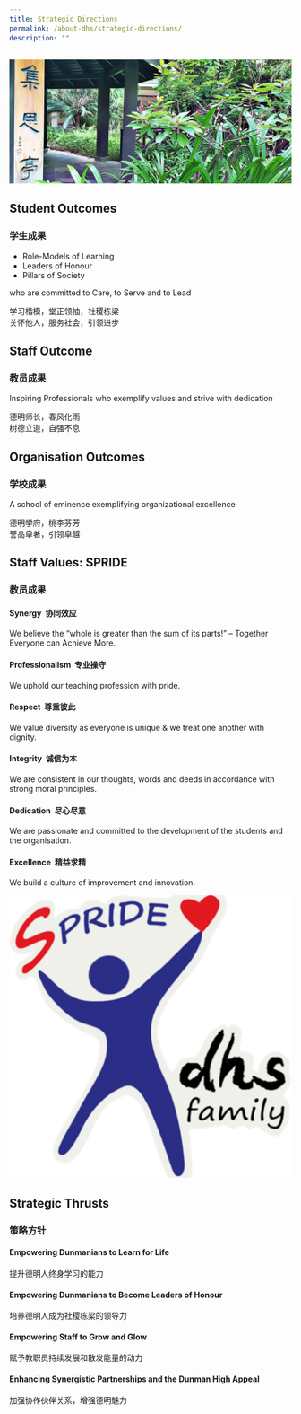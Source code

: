```yaml
---
title: Strategic Directions
permalink: /about-dhs/strategic-directions/
description: ""
---
```

![strategic direction](/images/Homepage/masthead-about-strategic.jpg)

## **Student Outcomes**  
### **学生成果**

*   Role-Models of Learning
*   Leaders of Honour
*   Pillars of Society

who are committed to Care, to Serve and to Lead

学习楷模，堂正领袖，社稷栋梁  
关怀他人，服务社会，引领进步


## **Staff Outcome**  
### **教员成果**

Inspiring Professionals who exemplify values and strive with dedication

德明师长，春风化雨  
树德立道，自强不息

## **Organisation Outcomes**  
### **学校成果**

A school of eminence exemplifying organizational excellence

德明学府，桃李芬芳  
誉高卓著，引领卓越

## **Staff Values: SPRIDE**  
### **教员成果**

#### Synergy  协同效应 

We believe the “whole is greater than the sum of its parts!” – Together Everyone can Achieve More.


#### Professionalism  专业操守 

We uphold our teaching profession with pride.


#### Respect  尊重彼此

We value diversity as everyone is unique & we treat one another with dignity.


#### Integrity  诚信为本

We are consistent in our thoughts, words and deeds in accordance with strong moral principles.

#### Dedication  尽心尽意 

We are passionate and committed to the development of the students and the organisation.

#### Excellence  精益求精 

We build a culture of improvement and innovation.

![](/images/Homepage/dhs%20spride2.png)

## **Strategic Thrusts**  
### **策略方针**

#### Empowering Dunmanians to Learn for Life 
提升德明人终身学习的能力  

#### Empowering Dunmanians to Become Leaders of Honour
培养德明人成为社稷栋梁的领导力  

#### Empowering Staff to Grow and Glow
赋予教职员持续发展和散发能量的动力  

#### Enhancing Synergistic Partnerships and the Dunman High Appeal
加强协作伙伴关系，增强德明魅力